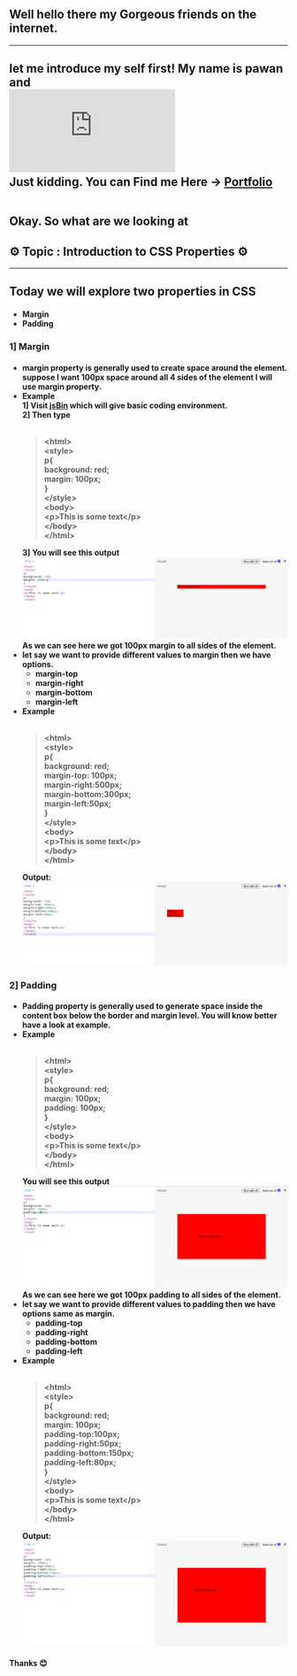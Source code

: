 <h2>Well hello there my Gorgeous friends on the internet.</h2>
<hr/>
<h2>let me introduce my self first! My name is pawan and <br/><iframe src="https://giphy.com/embed/LJnA13jCK3K8g" frameBorder="0" ></iframe><br/>Just kidding. You can Find me Here -> <a href="https://pavandeore.github.io">Portfolio</a></p><br/>
Okay. So what are we looking at 
</h2>
<h2>⚙ Topic : Introduction to CSS Properties ⚙</h2>
<hr/>
<p>
<h2>Today we will explore two properties in CSS</h2>
<h4>
<ul>
<li>Margin</li>
<li>Padding</li>
</ul>
</h4>
</p>
<p>
<h3>1] Margin</h3>
<h4>
<ul>
<li>margin property is generally used to create space around the element. suppose I want 100px space around all 4 sides of the element I will use margin property.</li>
<li>
Example<br/>
1] Visit <a href="https://jsbin.com/">jsBin</a> which will give basic coding environment.<br/>
2] Then type 
<br/><br/>
<blockquote>
&lt;html&gt;<br/>
&lt;style&gt;<br/>
p{<br/>
    background: red;<br/>
    margin: 100px;<br/>
  }
<br/>&lt;/style&gt;<br/>
&lt;body&gt;<br/>
&lt;p&gt;This is some text&lt;/p&gt;<br/>
&lt;/body&gt;<br/>
&lt;/html&gt;
</blockquote>
3] You will see this output<br/>
<img src="./Images/output.png" /><br/>
As we can see here we got 100px margin to all sides of the element.
</li>
<li>let say we want to provide different values to margin then we have options.
<ul>
<li>margin-top</li>
<li>margin-right</li>
<li>margin-bottom</li>
<li>margin-left</li>
</ul>
</li>
<li>
Example<br/><br/>
<blockquote>
&lt;html&gt;<br/>
&lt;style&gt;<br/>
p{<br/>
background: red;<br/>
margin-top: 100px;<br/>
margin-right:500px;<br/>
margin-bottom:300px;<br/>
margin-left:50px;<br/>
}
<br/>&lt;/style&gt;<br/>
&lt;body&gt;<br/>
&lt;p&gt;This is some text&lt;/p&gt;<br/>
&lt;/body&gt;<br/>
&lt;/html&gt;
</blockquote>
Output: 
<br/>
<img src="./Images/output2.png" /><br/>
</li>
</ul>
<h4>
</p>

<p>
<h3>2] Padding</h3>
<h4>
<ul>
<li>Padding property is generally used to generate space inside the content box below the border and margin level. You will know better have a look at example.</li>
<li>
Example<br/><br/>
<blockquote>
&lt;html&gt;<br/>
&lt;style&gt;<br/>
p{<br/>
    background: red;<br/>
    margin: 100px;<br/>
    padding: 100px;<br/>
  }
<br/>&lt;/style&gt;<br/>
&lt;body&gt;<br/>
&lt;p&gt;This is some text&lt;/p&gt;<br/>
&lt;/body&gt;<br/>
&lt;/html&gt;
</blockquote>
You will see this output<br/>
<img src="./Images/output3.png" /><br/>
As we can see here we got 100px padding to all sides of the element.
</li>
<li>let say we want to provide different values to padding then we have options same as margin.
<ul>
<li>padding-top</li>
<li>padding-right</li>
<li>padding-bottom</li>
<li>padding-left</li>
</ul>
</li>
<li>
Example<br/><br/>
<blockquote>
&lt;html&gt;<br/>
&lt;style&gt;<br/>
p{<br/>
background: red;<br/>
margin: 100px;<br/>
padding-top:100px;<br/>
padding-right:50px;<br/>
padding-bottom:150px;<br/>
padding-left:80px;<br/>
}
<br/>&lt;/style&gt;<br/>
&lt;body&gt;<br/>
&lt;p&gt;This is some text&lt;/p&gt;<br/>
&lt;/body&gt;<br/>
&lt;/html&gt;
</blockquote>
Output: 
<br/>
<img src="./Images/output4.png" /><br/>
</li>
</ul>
<h4>
</p>

<p>Thanks 😊</p>